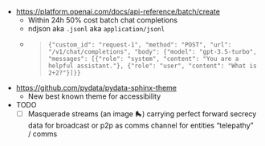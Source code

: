 - https://platform.openai.com/docs/api-reference/batch/create
  - Within 24h 50% cost batch chat completions
  - ndjson aka `.jsonl` aka `application/jsonl`
  - > `{"custom_id": "request-1", "method": "POST", "url": "/v1/chat/completions", "body": {"model": "gpt-3.5-turbo", "messages": [{"role": "system", "content": "You are a helpful assistant."}, {"role": "user", "content": "What is 2+2?"}]}}`
- https://github.com/pydata/pydata-sphinx-theme
  - New best known theme for accessibility
- TODO
  - [ ] Masquerade streams (an image 🛼) carrying perfect forward secrecy data for broadcast or p2p as comms channel for entities “telepathy” / comms